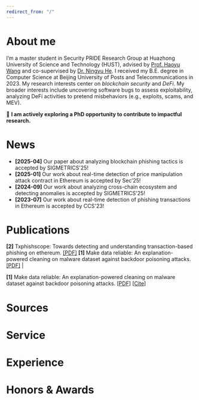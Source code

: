 ```yaml
---
redirect_from: "/"
---
```

<script>
  function toggleCitationBox(id) {
    const box = document.getElementById(id);
    if (box) {
      box.style.display = (box.style.display === 'none' || box.style.display === '') ? 'block' : 'none';
    }
  }

  function copyCitation(id) {
    const text = document.querySelector(`#${id} pre`).innerText;
    navigator.clipboard.writeText(text).then(() => {
      alert("Citation copied to clipboard!");
    }).catch(err => {
      console.error("Failed to copy citation:", err);
    });
  }
</script>

<style>
  .copy-btn {
    position: absolute;
    top: 3px;
    right: 3px;
    font-size: 12px;
    padding: 2px 2px;
    cursor: pointer;
    background-color: #eee;
    border: 1px solid #bbb;
    border-radius: 1px;
  }

  .copy-btn:hover {
    background-color: #ddd;
  }
</style>


# About me
I’m a master student in Security PRIDE Research Group at Huazhong University of Science and Technology (HUST), advised by [Prof. Haoyu Wang](https://howiepku.github.io/index.html) and co-supervised by [Dr. Ningyu He](https://ningyu-he.notion.site/Ningyu-s-Homepage-74990eabecda4c5b9cd0e90762ebc7a9). I received my B.E. degree in Computer Science at Beijing University of Posts and Telecommunications in 2023. 
My research interests center on *blockchain security* and *DeFi*. My broader interests include uncovering software bugs to assess exploitability, analyzing DeFi activities to pretend misbehaviors (e.g., exploits, scams, and MEV).

:rocket: **I am actively exploring a PhD opportunity to contribute to impactful research.**

# News
* **[2025-04]** Our paper about analyzing blockchain phishing tactics is accepted by SIGMETRICS'25!
* **[2025-01]** Our work about real-time detection of price manipulation attack contract in Ethereum is accepted by Sec’25!
* **[2024-09]** Our work about analyzing cross-chain ecosystem and detecting anomalies is accepted by SIGMETRICS'25!
* **[2023-07]** Our work about real-time detection of phishing transactions in Ethereum is accepted by CCS'23!


# Publications



**[2]** Txphishscope: Towards detecting and understanding transaction-based phishing on ethereum. [[PDF]]()
**[1]** Make data reliable: An explanation-powered cleaning on malware dataset against backdoor poisoning attacks.  [[PDF]](https://dl.acm.org/doi/pdf/10.1145/3564625.3564661) |

<p>
  <strong>[1]</strong> Make data reliable: An explanation-powered cleaning on malware dataset against backdoor poisoning attacks.
  <span style="white-space: nowrap;">
    [<a href="https://dl.acm.org/doi/pdf/10.1145/3564625.3564661" target="_blank">PDF</a>] 
    [<a href="javascript:void(0);" onclick="toggleCitationBox('cite1')">Cite</a>]
  </span>
</p>

<div id="cite1" class="citation-box" style="display:none; border: 1px solid #ccc; padding: 15px; background-color: #f9f9f9; max-width: 700px; margin-top: 10px; font-family: monospace;">
  <button class="copy-btn" onclick="copyCitation('cite1')">Copy</button>
  <pre>
  {% citations\make_data_reliable.bib %}
  </pre>
</div>






# Sources

# Service

# Experience

# Honors & Awards